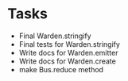 Tasks
======

<ul>
	<li>Final Warden.stringify</li>
	<li>Final tests for Warden.stringify</li>
	<li>Write docs for Warden.emitter</li>
    <li>Write docs for Warden.create</li>
    <li>make Bus.reduce method</li>
</ul>